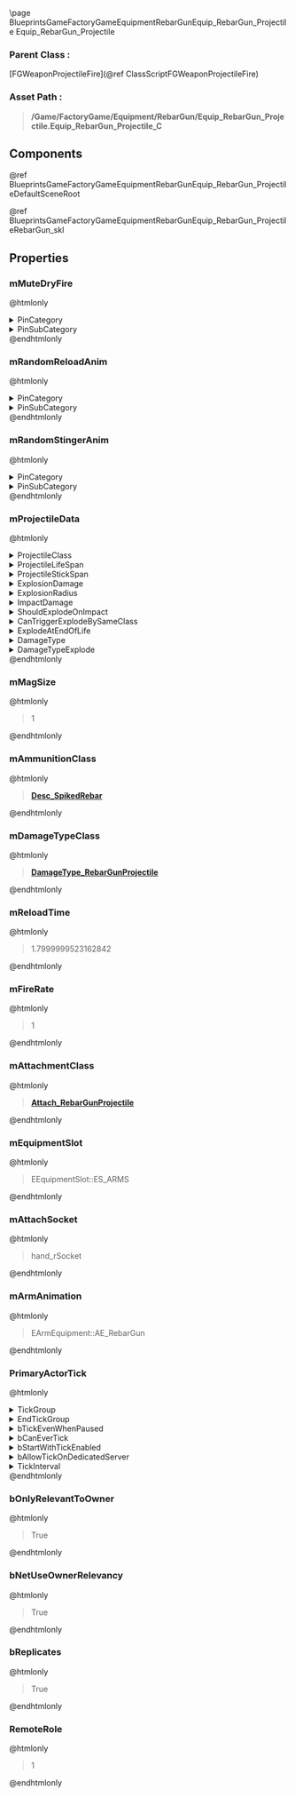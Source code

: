 \page BlueprintsGameFactoryGameEquipmentRebarGunEquip_RebarGun_Projectile Equip_RebarGun_Projectile
### Parent Class :
[FGWeaponProjectileFire](@ref ClassScriptFGWeaponProjectileFire)
### Asset Path :
<b><blockquote>/Game/FactoryGame/Equipment/RebarGun/Equip_RebarGun_Projectile.Equip_RebarGun_Projectile_C</blockquote></b>
## Components

@ref BlueprintsGameFactoryGameEquipmentRebarGunEquip_RebarGun_ProjectileDefaultSceneRoot

@ref BlueprintsGameFactoryGameEquipmentRebarGunEquip_RebarGun_ProjectileRebarGun_skl

## Properties

### mMuteDryFire
@htmlonly
<details>
 <summary>PinCategory</summary>
<blockquote>bool</blockquote>
</details>
<details>
 <summary>PinSubCategory</summary>
<blockquote>bool</blockquote>
</details>
@endhtmlonly

### mRandomReloadAnim
@htmlonly
<details>
 <summary>PinCategory</summary>
<blockquote>int</blockquote>
</details>
<details>
 <summary>PinSubCategory</summary>
<blockquote>int</blockquote>
</details>
@endhtmlonly

### mRandomStingerAnim
@htmlonly
<details>
 <summary>PinCategory</summary>
<blockquote>int</blockquote>
</details>
<details>
 <summary>PinSubCategory</summary>
<blockquote>int</blockquote>
</details>
@endhtmlonly

### mProjectileData
@htmlonly
<details>
 <summary>ProjectileClass</summary>
<b><a href="_blueprints_game_factory_game_equipment_rebar_gun_b_p__rebar_projectile.html"><blockquote>BP_RebarProjectile</blockquote></a></b>
</details>
<details>
 <summary>ProjectileLifeSpan</summary>
<blockquote>10</blockquote>
</details>
<details>
 <summary>ProjectileStickSpan</summary>
<blockquote>5</blockquote>
</details>
<details>
 <summary>ExplosionDamage</summary>
<blockquote>15</blockquote>
</details>
<details>
 <summary>ExplosionRadius</summary>
<blockquote>0</blockquote>
</details>
<details>
 <summary>ImpactDamage</summary>
<blockquote>15</blockquote>
</details>
<details>
 <summary>ShouldExplodeOnImpact</summary>
<blockquote>False</blockquote>
</details>
<details>
 <summary>CanTriggerExplodeBySameClass</summary>
<blockquote>True</blockquote>
</details>
<details>
 <summary>ExplodeAtEndOfLife</summary>
<blockquote>False</blockquote>
</details>
<details>
 <summary>DamageType</summary>
<b><a href="_blueprints_game_factory_game_equipment_rebar_gun_damage_type__rebar_gun_projectile.html"><blockquote>DamageType_RebarGunProjectile</blockquote></a></b>
</details>
<details>
 <summary>DamageTypeExplode</summary>
<b><a href="_class_script_f_g_damage_type.html"><blockquote>FGDamageType</blockquote></a></b>
</details>
@endhtmlonly

### mMagSize
@htmlonly
<blockquote>1</blockquote>
@endhtmlonly

### mAmmunitionClass
@htmlonly
<b><a href="_blueprints_game_factory_game_resource_parts_spiked_rebar_desc__spiked_rebar.html"><blockquote>Desc_SpikedRebar</blockquote></a></b>
@endhtmlonly

### mDamageTypeClass
@htmlonly
<b><a href="_blueprints_game_factory_game_equipment_rebar_gun_damage_type__rebar_gun_projectile.html"><blockquote>DamageType_RebarGunProjectile</blockquote></a></b>
@endhtmlonly

### mReloadTime
@htmlonly
<blockquote>1.7999999523162842</blockquote>
@endhtmlonly

### mFireRate
@htmlonly
<blockquote>1</blockquote>
@endhtmlonly

### mAttachmentClass
@htmlonly
<b><a href="_blueprints_game_factory_game_equipment_rebar_gun_attach__rebar_gun_projectile.html"><blockquote>Attach_RebarGunProjectile</blockquote></a></b>
@endhtmlonly

### mEquipmentSlot
@htmlonly
<blockquote>EEquipmentSlot::ES_ARMS</blockquote>
@endhtmlonly

### mAttachSocket
@htmlonly
<blockquote>hand_rSocket</blockquote>
@endhtmlonly

### mArmAnimation
@htmlonly
<blockquote>EArmEquipment::AE_RebarGun</blockquote>
@endhtmlonly

### PrimaryActorTick
@htmlonly
<details>
 <summary>TickGroup</summary>
<blockquote>0</blockquote>
</details>
<details>
 <summary>EndTickGroup</summary>
<blockquote>0</blockquote>
</details>
<details>
 <summary>bTickEvenWhenPaused</summary>
<blockquote>False</blockquote>
</details>
<details>
 <summary>bCanEverTick</summary>
<blockquote>True</blockquote>
</details>
<details>
 <summary>bStartWithTickEnabled</summary>
<blockquote>False</blockquote>
</details>
<details>
 <summary>bAllowTickOnDedicatedServer</summary>
<blockquote>True</blockquote>
</details>
<details>
 <summary>TickInterval</summary>
<blockquote>0</blockquote>
</details>
@endhtmlonly

### bOnlyRelevantToOwner
@htmlonly
<blockquote>True</blockquote>
@endhtmlonly

### bNetUseOwnerRelevancy
@htmlonly
<blockquote>True</blockquote>
@endhtmlonly

### bReplicates
@htmlonly
<blockquote>True</blockquote>
@endhtmlonly

### RemoteRole
@htmlonly
<blockquote>1</blockquote>
@endhtmlonly

